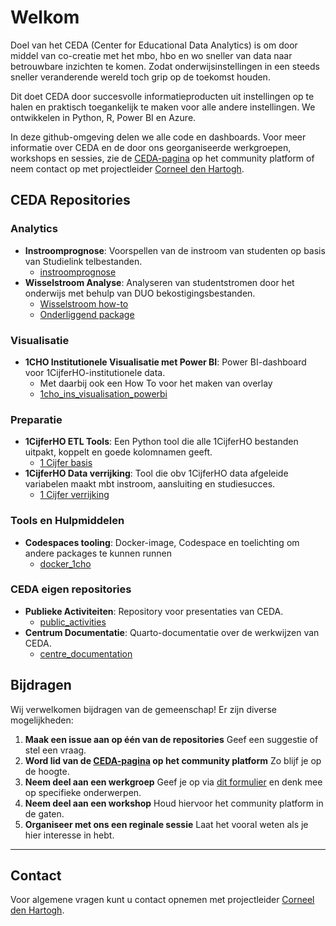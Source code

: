 # Welkom

Doel van het CEDA (Center for Educational Data Analytics) is om door middel van co-creatie met het mbo, hbo en wo sneller van data naar betrouwbare inzichten te komen. Zodat onderwijsinstellingen in een steeds sneller veranderende wereld toch grip op de toekomst houden.

Dit doet CEDA door succesvolle informatieproducten uit instellingen op te halen en praktisch toegankelijk te maken voor alle andere instellingen. We ontwikkelen in Python, R, Power BI en Azure. 

In deze github-omgeving delen we alle code en dashboards. Voor meer informatie over CEDA en de door ons georganiseerde werkgroepen, workshops en sessies, zie de [CEDA-pagina](https://edu.nl/twt84) op het community platform of neem contact op met projectleider [Corneel den Hartogh](mailto:corneeldenhartogh@surf.nl).

## CEDA Repositories

### Analytics

- **Instroomprognose**: Voorspellen van de instroom van studenten op basis van Studielink telbestanden.
  - [instroomprognose](https://github.com/ed2c/studentprognose)
- **Wisselstroom Analyse**: Analyseren van studentstromen door het onderwijs met behulp van DUO bekostigingsbestanden.
  - [Wisselstroom how-to](https://github.com/ed2c/wisselstroom_demo)
  - [Onderliggend package](https://github.com/ed2c/wisselstroom_demo)

### Visualisatie

- **1CHO Institutionele Visualisatie met Power BI**: Power BI-dashboard voor 1CijferHO-institutionele data.
  - Met daarbij ook een How To voor het maken van overlay
  - [1cho_ins_visualisation_powerbi](https://github.com/ed2c/1cho_ins_visualisation_powerbi)

### Preparatie

- **1CijferHO ETL Tools**: Een Python tool die alle 1CijferHO bestanden uitpakt, koppelt en goede kolomnamen geeft.
  - [1 Cijfer basis](https://github.com/ed2c/eencijfer)
- **1CijferHO Data verrijking**: Tool die obv 1CijferHO data afgeleide variabelen maakt mbt instroom, aansluiting en studiesucces.
  - [1 Cijfer verrijking](https://github.com/ed2c/1cho_ins_preparation_r)

### Tools en Hulpmiddelen

- **Codespaces tooling**: Docker-image, Codespace en toelichting om andere packages te kunnen runnen
  - [docker_1cho](https://github.com/ed2c/docker_1cho)

### CEDA eigen repositories

- **Publieke Activiteiten**: Repository voor presentaties van CEDA.
  - [public_activities](https://github.com/ed2c/public_activities)
- **Centrum Documentatie**: Quarto-documentatie over de werkwijzen van CEDA.
  - [centre_documentation](https://github.com/ed2c/centre_documentation)

## Bijdragen

Wij verwelkomen bijdragen van de gemeenschap! Er zijn diverse mogelijkheden:

1. **Maak een issue aan op één van de repositories** Geef een suggestie of stel een vraag.
2. **Word lid van de [CEDA-pagina](https://edu.nl/twt84) op het community platform** Zo blijf je op de hoogte.
3. **Neem deel aan een werkgroep** Geef je op via [dit formulier](https://edu.nl/ju7pe) en denk mee op specifieke onderwerpen.
4. **Neem deel aan een workshop** Houd hiervoor het community platform in de gaten.
5. **Organiseer met ons een reginale sessie** Laat het vooral weten als je hier interesse in hebt.

---
## Contact

Voor algemene vragen kunt u contact opnemen met projectleider [Corneel den Hartogh](mailto:corneeldenhartogh@surf.nl).
